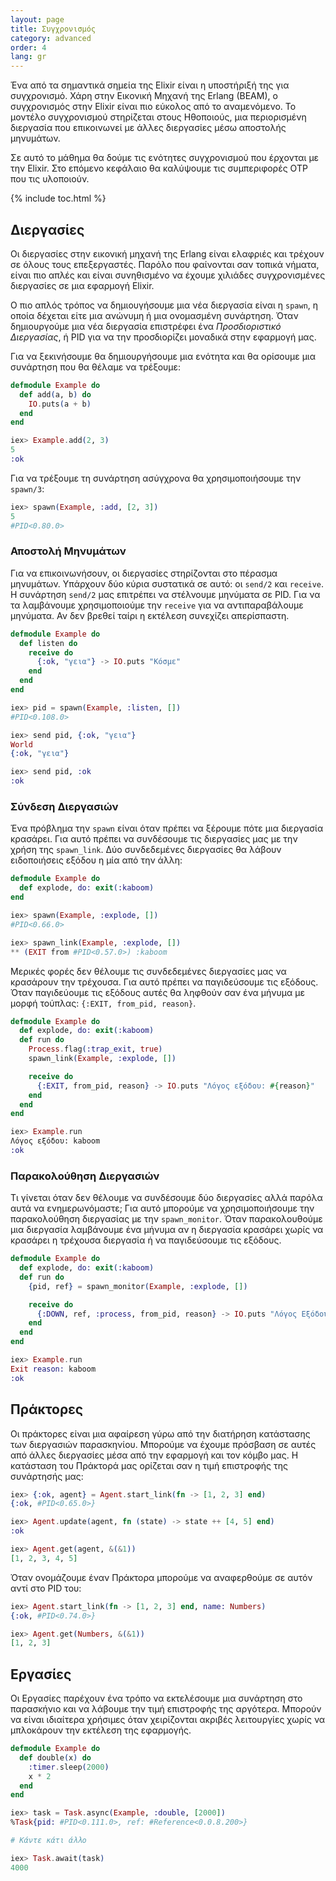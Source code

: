 ```yaml
---
layout: page
title: Συγχρονισμός
category: advanced
order: 4
lang: gr
---
```


Ένα από τα σημαντικά σημεία της Elixir είναι η υποστήριξή της για συγχρονισμό. Χάρη στην Εικονική Μηχανή της Erlang (BEAM), ο συγχρονισμός στην Elixir είναι πιο εύκολος από το αναμενόμενο.  Το μοντέλο συγχρονισμού στηρίζεται στους Ηθοποιούς, μια περιορισμένη διεργασία που επικοινωνεί με άλλες διεργασίες μέσω αποστολής μηνυμάτων.

Σε αυτό το μάθημα θα δούμε τις ενότητες συγχρονισμού που έρχονται με την Elixir.  Στο επόμενο κεφάλαιο θα καλύψουμε τις συμπεριφορές OTP που τις υλοποιούν.

{% include toc.html %}

## Διεργασίες

Οι διεργασίες στην εικονική μηχανή της Erlang είναι ελαφριές και τρέχουν σε όλους τους επεξεργαστές.  Παρόλο που φαίνονται σαν τοπικά νήματα, είναι πιο απλές και είναι συνηθισμένο να έχουμε χιλιάδες συγχρονισμένες διεργασίες σε μια εφαρμογή Elixir.

Ο πιο απλός τρόπος να δημιουγήσουμε μια νέα διεργασία είναι η `spawn`, η οποία δέχεται είτε μια ανώνυμη ή μια ονομασμένη συνάρτηση.  Όταν δημιουργούμε μια νέα διεργασία επιστρέφει ένα _Προσδιοριστικό Διεργασίας_, ή PID για να την προσδιορίζει μοναδικά στην εφαρμογή μας.

Για να ξεκινήσουμε θα δημιουργήσουμε μια ενότητα και θα ορίσουμε μια συνάρτηση που θα θέλαμε να τρέξουμε:

```elixir
defmodule Example do
  def add(a, b) do
    IO.puts(a + b)
  end
end

iex> Example.add(2, 3)
5
:ok
```

Για να τρέξουμε τη συνάρτηση ασύγχρονα θα χρησιμοποιήσουμε την `spawn/3`:

```elixir
iex> spawn(Example, :add, [2, 3])
5
#PID<0.80.0>
```

### Αποστολή Μηνυμάτων

Για να επικοινωνήσουν, οι διεργασίες στηρίζονται στο πέρασμα μηνυμάτων.  Υπάρχουν δύο κύρια συστατικά σε αυτό: οι `send/2` και `receive`.  Η συνάρτηση `send/2` μας επιτρέπει να στέλνουμε μηνύματα σε PID.  Για να τα λαμβάνουμε χρησιμοποιούμε την `receive` για να αντιπαραβάλουμε μηνύματα.  Αν δεν βρεθεί ταίρι η εκτέλεση συνεχίζει απερίσπαστη.

```elixir
defmodule Example do
  def listen do
    receive do
      {:ok, "γεια"} -> IO.puts "Κόσμε"
    end
  end
end

iex> pid = spawn(Example, :listen, [])
#PID<0.108.0>

iex> send pid, {:ok, "γεια"}
World
{:ok, "γεια"}

iex> send pid, :ok
:ok
```

### Σύνδεση Διεργασιών

Ένα πρόβλημα την `spawn` είναι όταν πρέπει να  ξέρουμε πότε μια διεργασία κρασάρει.  Για αυτό πρέπει να συνδέσουμε τις διεργασίες μας με την χρήση της `spawn_link`.  Δύο συνδεδεμένες διεργασίες θα λάβουν ειδοποιήσεις εξόδου η μία από την άλλη:

```elixir
defmodule Example do
  def explode, do: exit(:kaboom)
end

iex> spawn(Example, :explode, [])
#PID<0.66.0>

iex> spawn_link(Example, :explode, [])
** (EXIT from #PID<0.57.0>) :kaboom
```

Μερικές φορές δεν θέλουμε τις συνδεδεμένες διεργασίες μας να κρασάρουν την τρέχουσα.  Για αυτό πρέπει να παγιδεύσουμε τις εξόδους.  Όταν παγιδεύουμε τις εξόδους αυτές θα ληφθούν σαν ένα μήνυμα με μορφή τούπλας: `{:EXIT, from_pid, reason}`.

```elixir
defmodule Example do
  def explode, do: exit(:kaboom)
  def run do
    Process.flag(:trap_exit, true)
    spawn_link(Example, :explode, [])

    receive do
      {:EXIT, from_pid, reason} -> IO.puts "Λόγος εξόδου: #{reason}"
    end
  end
end

iex> Example.run
Λόγος εξόδου: kaboom
:ok
```

### Παρακολούθηση Διεργασιών

Τι γίνεται όταν δεν θέλουμε να συνδέσουμε δύο διεργασίες αλλά παρόλα αυτά να ενημερωνόμαστε;  Για αυτό μπορούμε να χρησιμοποιήσουμε την παρακολούθηση διεργασίας με την `spawn_monitor`.  Όταν παρακολουθούμε μια διεργασία λαμβάνουμε ένα μήνυμα αν η διεργασία κρασάρει χωρίς να κρασάρει η τρέχουσα διεργασία ή να παγιδεύσουμε τις εξόδους.

```elixir
defmodule Example do
  def explode, do: exit(:kaboom)
  def run do
    {pid, ref} = spawn_monitor(Example, :explode, [])

    receive do
      {:DOWN, ref, :process, from_pid, reason} -> IO.puts "Λόγος Εξόδου: #{reason}"
    end
  end
end

iex> Example.run
Exit reason: kaboom
:ok
```

## Πράκτορες

Οι πράκτορες είναι μια αφαίρεση γύρω από την διατήρηση κατάστασης των διεργασιών παρασκηνίου.  Μπορούμε να έχουμε πρόσβαση σε αυτές από άλλες διεργασίες μέσα από την εφαρμογή και τον κόμβο μας.  Η κατάσταση του Πράκτορά μας ορίζεται σαν η τιμή επιστροφής της συνάρτησής μας:

```elixir
iex> {:ok, agent} = Agent.start_link(fn -> [1, 2, 3] end)
{:ok, #PID<0.65.0>}

iex> Agent.update(agent, fn (state) -> state ++ [4, 5] end)
:ok

iex> Agent.get(agent, &(&1))
[1, 2, 3, 4, 5]
```

Όταν ονομάζουμε έναν Πράκτορα μπορούμε να αναφερθούμε σε αυτόν αντί στο PID του:

```elixir
iex> Agent.start_link(fn -> [1, 2, 3] end, name: Numbers)
{:ok, #PID<0.74.0>}

iex> Agent.get(Numbers, &(&1))
[1, 2, 3]
```

## Εργασίες

Οι Εργασίες παρέχουν ένα τρόπο να εκτελέσουμε μια συνάρτηση στο παρασκήνιο και να λάβουμε την τιμή επιστροφής της αργότερα.  Μπορούν να είναι ιδιαίτερα χρήσιμες όταν χειρίζονται ακριβές λειτουργίες χωρίς να μπλοκάρουν την εκτέλεση της εφαρμογής.

```elixir
defmodule Example do
  def double(x) do
    :timer.sleep(2000)
    x * 2
  end
end

iex> task = Task.async(Example, :double, [2000])
%Task{pid: #PID<0.111.0>, ref: #Reference<0.0.8.200>}

# Κάντε κάτι άλλο

iex> Task.await(task)
4000
```
